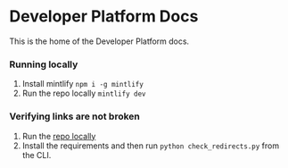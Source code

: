 # Developer Platform Docs

This is the home of the Developer Platform docs.

### Running locally
1. Install mintlify `npm i -g mintlify`
2. Run the repo locally `mintlify dev`

### Verifying links are not broken
1. Run the [repo locally](#running-locally)
2. Install the requirements and then run `python check_redirects.py` from the CLI.